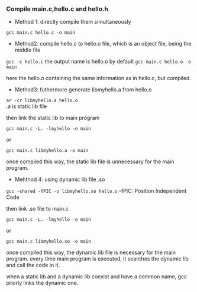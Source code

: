 ### Compile main.c,hello.c and hello.h

- Method 1: directly compile them simultaneously

`gcc main.c hello.c -o main`

- Method2: compile hello.c to hello.o file, which is an object file, being the middle file

`gcc -c hello.c`  the output name is hello.o by default 
`gcc main.c hello.o -o main` 

here the hello.o containing the same information as in hello.c, but compiled.

- Method3: futhermore generate libmyhello.a from hello.o

`ar -cr libmyhello.a hello.o`  
.a is static lib file

then link the static lib to main program

`gcc main.c -L. -lmyhello -o main`

or

`gcc main.c libmyhello.a -o main`

once compiled this way, the static lib file is unnecessary for the main program.

- Mehthod 4: using dynamic lib file .so

`gcc -shared -fPIC -o libmyhello.so hello.o`
-fPIC: Position Independent Code

then link .so file to main.c

`gcc main.c -L. -lmyhello -o main`

or 

`gcc main.c libmyhello.so -o main`

once compiled this way, the dynamic lib file is necessary for the main program.
every time main program is executed, it searches the dynamic lib and call the code in it.

when a static lib and a dynamic lib coexist and have a common name, gcc priorly links the dynamic one.
